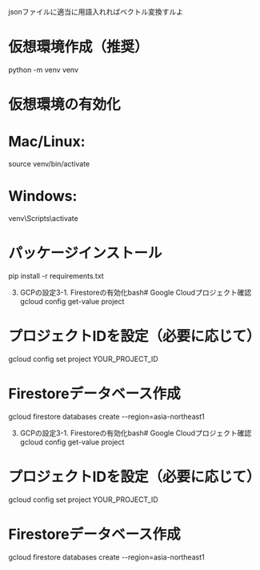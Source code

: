 jsonファイルに適当に用語入れればベクトル変換すルよ
# 仮想環境作成（推奨）
python -m venv venv

# 仮想環境の有効化
# Mac/Linux:
source venv/bin/activate
# Windows:
venv\Scripts\activate

# パッケージインストール
pip install -r requirements.txt

3. GCPの設定3-1. Firestoreの有効化bash# Google Cloudプロジェクト確認
gcloud config get-value project

# プロジェクトIDを設定（必要に応じて）
gcloud config set project YOUR_PROJECT_ID

# Firestoreデータベース作成
gcloud firestore databases create --region=asia-northeast1

3. GCPの設定3-1. Firestoreの有効化bash# Google Cloudプロジェクト確認
gcloud config get-value project

# プロジェクトIDを設定（必要に応じて）
gcloud config set project YOUR_PROJECT_ID

# Firestoreデータベース作成
gcloud firestore databases create --region=asia-northeast1
